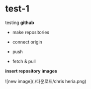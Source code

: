 # test-1

testing **github**

- make repositories

- connect origin

- push

- fetch & pull

**insert repository images** 

![new image](./다운로드/chris heria.png)
